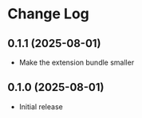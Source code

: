 # Change Log

## 0.1.1 (2025-08-01)

- Make the extension bundle smaller

## 0.1.0 (2025-08-01)

- Initial release
